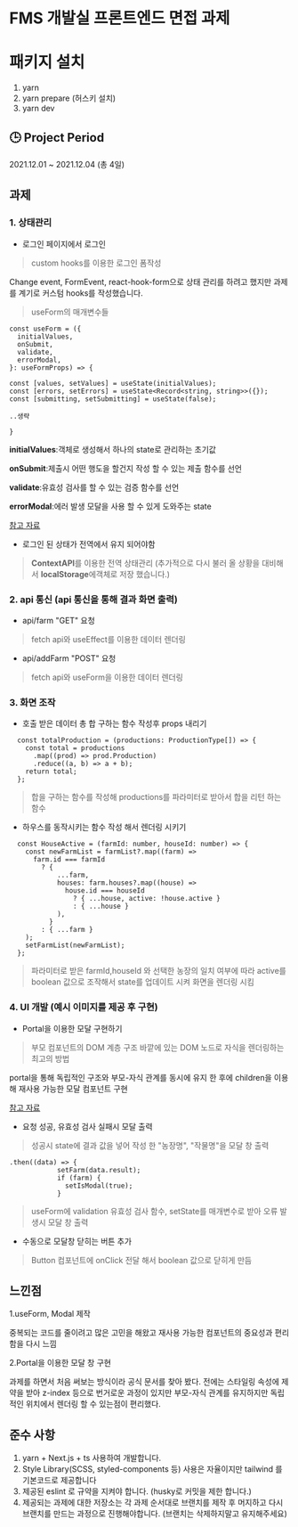 # FMS 개발실 프론트엔드 면접 과제

# 패키지 설치

1. yarn
2. yarn prepare (허스키 설치)
3. yarn dev
## 🕒 Project Period
2021.12.01 ~ 2021.12.04 (총 4일)

## 과제
### 1. 상태관리 
- 로그인 페이지에서 로그인 
>custom hooks를 이용한 로그인 폼작성

Change event, FormEvent, react-hook-form으로 상태 관리를 하려고 했지만 
과제를 계기로 커스텀 hooks를 작성했습니다.

>useForm의 매개변수들
```
const useForm = ({
  initialValues,
  onSubmit,
  validate,
  errorModal,
}: useFormProps) => {

const [values, setValues] = useState(initialValues);
const [errors, setErrors] = useState<Record<string, string>>({});
const [submitting, setSubmitting] = useState(false);

..생략

}
```
**initialValues**:객체로 생성해서 하나의 state로 관리하는 초기값

**onSubmit**:제출시 어떤 행도을 할건지 작성 할 수 있는 제출 함수를 선언

**validate**:유효성 검사를 할 수 있는 검증 함수를 선언

**errorModal**:에러 발생 모달을 사용 할 수 있게 도와주는 state


[참고 자료](https://dev.to/zachsnoek/creating-custom-react-hooks-useform-1gon)


- 로그인 된 상태가 전역에서 유지 되어야함
>**ContextAPI**를 이용한 전역 상태관리
(추가적으로 다시 불러 올 상황을 대비해서 **localStorage**에객체로 저장 했습니다.)


### 2. api 통신 (api 통신을 통해 결과 화면 출력)
   - api/farm "GET" 요청 
  > fetch api와 useEffect를 이용한 데이터 렌더링

   - api/addFarm "POST" 요청
  >fetch api와 useForm을 이용한 데이터 렌더링


### 3. 화면 조작
   - 호출 받은 데이터 총 합 구하는 함수 작성후 props 내리기
```
  const totalProduction = (productions: ProductionType[]) => {
    const total = productions
      .map((prod) => prod.Production)
      .reduce((a, b) => a + b);
    return total;
  };

```
   >합을 구하는 함수를 작성해 productions를 파라미터로 받아서 합을 리턴 하는 함수

   - 하우스를 동작시키는 함수 작성 해서 렌더링 시키기
```
  const HouseActive = (farmId: number, houseId: number) => {
    const newFarmList = farmList?.map((farm) =>
      farm.id === farmId
        ? {
            ...farm,
            houses: farm.houses?.map((house) =>
              house.id === houseId
                ? { ...house, active: !house.active }
                : { ...house }
            ),
          }
        : { ...farm }
    );
    setFarmList(newFarmList);
  };

```
>파라미터로 받은 farmId,houseId 와 선택한 농장의 일치 여부에 따라 active를 boolean 값으로 조작해서 state를 업데이트 시켜 화면을 렌더링 시킴 


### 4. UI 개발 (예시 이미지를 제공 후 구현)

   - Portal을 이용한 모달 구현하기 

   >부모 컴포넌트의 DOM 계층 구조 바깥에 있는 DOM 노드로 자식을 렌더링하는 최고의 방법

   portal을 통해 독립적인 구조와 부모-자식 관계를 동시에 유지 한 후에 children을 이용해 재사용 가능한 모달 컴포넌트 구현

[참고 자료](https://ko.reactjs.org/docs/portals.html)
   - 요청 성공, 유효성 검사 실패시 모달 출력
>성공시 state에 결과 값을 넣어 작성 한 "농장명", "작물명"을 모달 창 출력

```
.then((data) => {
            setFarm(data.result);
            if (farm) {
              setIsModal(true);
            }
```
>useForm에 validation 유효성 검사 함수, setState를 매개변수로 받아 오류 발생시 모달 창 출력  


   - 수동으로 모달창 닫히는 버튼 추가 
   >Button 컴포넌트에 onClick 전달 해서 boolean 값으로 닫히게 만듬
## 느낀점 
1.useForm, Modal 제작

중복되는 코드를 줄이려고 많은 고민을 해왔고
재사용 가능한 컴포넌트의 중요성과 편리함을 다시 느낌


2.Portal을 이용한 모달 창 구현 

 과제를 하면서 처음 써보는 방식이라 공식 문서를 찾아 봤다.
 전에는 스타일링 속성에 제약을 받아 z-index 등으로 번거로운 과정이 있지만 부모-자식 관계를 유지하지만 독립적인 위치에서 렌더링 할 수 있는점이 편리했다.

## 준수 사항 

1. yarn + Next.js + ts 사용하여 개발합니다.
2. Style Library(SCSS, styled-components 등) 사용은 자율이지만 tailwind 를 기본코드로 제공합니다
3. 제공된 eslint 로 규약을 지켜야 합니다. (husky로 커밋을 제한 합니다.)
4. 제공되는 과제에 대한 저장소는 각 과제 순서대로 브랜치를 제작 후 머지하고 다시 브랜치를 만드는 과정으로 진행해야합니다. (브랜치는 삭제하지말고 유지해주세요)
